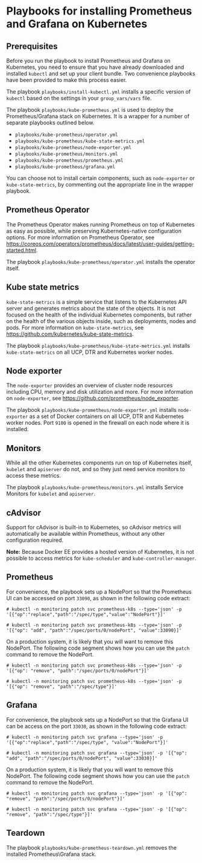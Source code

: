 # Playbooks for installing Prometheus and Grafana on Kubernetes

## Prerequisites

Before you run the playbook to install Prometheus and Grafana on Kubernetes, you need to ensure that you have already downloaded and installed `kubectl` and set up your client bundle. Two convenience playbooks have been provided to make this process easier.

The playbook `playbooks/install-kubectl.yml` installs a specific version of `kubectl` based on the settings 
in your `group_vars/vars` file. 

The playbook `playbooks/kube-prometheus.yml` is used to deploy the Prometheus/Grafana stack on Kubernetes. 
It is a wrapper for a number of separate playbooks outlined below. 

- `playbooks/kube-prometheus/operator.yml` 
- `playbooks/kube-prometheus/kube-state-metrics.yml` 
- `playbooks/kube-prometheus/node-exporter.yml` 
- `playbooks/kube-prometheus/monitors.yml`
- `playbooks/kube-prometheus/prometheus.yml`
- `playbooks/kube-prometheus/grafana.yml`

You can choose not to install certain components, such as `node-exporter` or `kube-state-metrics`,  by commenting out the appropriate line in the wrapper playbook. 

## Prometheus Operator
The Prometheus Operator makes running Prometheus on top of Kubernetes as easy as possible, while preserving Kubernetes-native configuration options. For more information on Prometheus Operator, see https://coreos.com/operators/prometheus/docs/latest/user-guides/getting-started.html.

The playbook `playbooks/kube-prometheus/operator.yml` installs the operator itself. 

## Kube state metrics
`kube-state-metrics` is a simple service that listens to the Kubernetes API server and generates metrics about the state of the objects. It is not focused on the health of the individual Kubernetes components, but rather on the health of the various objects inside, such as deployments, nodes and pods. For more information on `kube-state-metrics`, see https://github.com/kubernetes/kube-state-metrics.

The playbook `playbooks/kube-prometheus/kube-state-metrics.yml` installs `kube-state-metrics` on all UCP, DTR and Kubernetes worker nodes.

## Node exporter
The `node-exporter` provides an overview of cluster node resources including CPU, memory and disk utilization and more. For more information on `node-exporter`, see https://github.com/prometheus/node_exporter.

The playbook `playbooks/kube-prometheus/node-exporter.yml` installs `node-exporter` as a set of Docker containers on all UCP, DTR and Kubernetes worker nodes. Port `9100` is opened in the firewall on each node where it is installed.

## Monitors
While all the other Kubernetes components run on top of Kubernetes itself, `kubelet` and `apiserver` do not, and so they just need service monitors to access these metrics.

The playbook `playbooks/kube-prometheus/monitors.yml` installs Service Monitors for `kubelet` and `apiserver`.


## cAdvisor

Support for cAdvisor is built-in to Kubernetes, so cAdvisor metrics will automatically be available within Prometheus, without any other configuration required.

**Note:**
Because Docker EE provides a hosted version of Kubernetes, it is not possible to access metrics for `kube-scheduler` and `kube-controller-manager`.


## Prometheus

For convenience, the playbook sets up a NodePort so that the Prometheus UI can be accessed on port `33090`, as shown in the following code extract:

```
# kubectl -n monitoring patch svc prometheus-k8s --type='json' -p '[{"op":"replace","path":"/spec/type","value":"NodePort"}]'

# kubectl -n monitoring patch svc prometheus-k8s --type='json' -p '[{"op": "add", "path":"/spec/ports/0/nodePort", "value":33090}]'
```

On a production system, it is likely that you will want to remove this NodePort. The following code segment 
shows how you can use the `patch` command to remove the NodePort.


```
# kubectl -n monitoring patch svc prometheus-k8s --type='json' -p '[{"op": "remove", "path":"/spec/ports/0/nodePort"}]'

# kubectl -n monitoring patch svc prometheus-k8s --type='json' -p '[{"op": "remove", "path":"/spec/type"}]'
```



## Grafana

For convenience, the playbook sets up a NodePort so that the Grafana UI can be access on the port `33030`, as shown in the following code extract:

```
# kubectl -n monitoring patch svc grafana --type='json' -p '[{"op":"replace","path":"/spec/type", "value":"NodePort"}]'

# kubectl -n monitoring patch svc grafana --type='json' -p '[{"op": "add", "path":"/spec/ports/0/nodePort", "value":33030}]'
```

On a production system, it is likely that you will want to remove this NodePort. The following code segment shows how 
you can use the `patch` command to remove the NodePort.

```
# kubectl -n monitoring patch svc grafana --type='json' -p '[{"op": "remove", "path":"/spec/ports/0/nodePort"}]'

# kubectl -n monitoring patch svc grafana --type='json' -p '[{"op": "remove", "path":"/spec/type"}]'
```


## Teardown

 The playbook `playbooks/kube-prometheus-teardown.yml` removes the installed Prometheus\Grafana stack.

